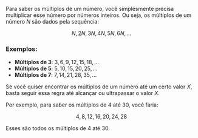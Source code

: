 Para saber os múltiplos de um número, você simplesmente precisa multiplicar esse número por números inteiros. Ou seja, os múltiplos de um número $N$ são dados pela sequência:

$$
N, 2N, 3N, 4N, 5N, 6N, \dots
$$

### Exemplos:

* **Múltiplos de 3**: $3, 6, 9, 12, 15, 18, \dots$
* **Múltiplos de 5**: $5, 10, 15, 20, 25, \dots$
* **Múltiplos de 7**: $7, 14, 21, 28, 35, \dots$

Se você quiser encontrar os múltiplos de um número até um certo valor $X$, basta seguir essa regra até alcançar ou ultrapassar o valor $X$.

Por exemplo, para saber os múltiplos de 4 até 30, você faria:

$$
4, 8, 12, 16, 20, 24, 28
$$

Esses são todos os múltiplos de 4 até 30.
